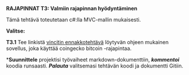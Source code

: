 
**RAJAPINNAT T3: Valmiin rajapinnan hyödyntäminen**

Tämä tehtävä toteutetaan c#:lla MVC-mallin mukaisesti.

**Valitse:**

**T3.1** Tee linkistä [vincitin ennakkotehtävä](/T2/vincitpreassignment.md) löytyvän ohjeen mukainen sovellus, joka käyttää coingecko bitcoin -rajapintaa.

***Suunnittele** projektisi työvaiheet markdown-dokumenttiin, ***kommentoi*** koodia runsaasti. ***Palauta*** valitsemasi tehtävän koodi ja dokumentti Gitiin.
